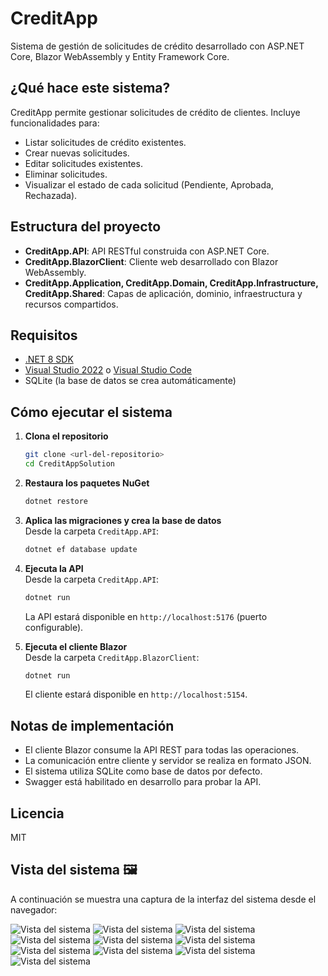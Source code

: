 # CreditApp

Sistema de gestión de solicitudes de crédito desarrollado con ASP.NET Core, Blazor WebAssembly y Entity Framework Core.

## ¿Qué hace este sistema?

CreditApp permite gestionar solicitudes de crédito de clientes. Incluye funcionalidades para:

- Listar solicitudes de crédito existentes.
- Crear nuevas solicitudes.
- Editar solicitudes existentes.
- Eliminar solicitudes.
- Visualizar el estado de cada solicitud (Pendiente, Aprobada, Rechazada).

## Estructura del proyecto

- **CreditApp.API**: API RESTful construida con ASP.NET Core.
- **CreditApp.BlazorClient**: Cliente web desarrollado con Blazor WebAssembly.
- **CreditApp.Application, CreditApp.Domain, CreditApp.Infrastructure, CreditApp.Shared**: Capas de aplicación, dominio, infraestructura y recursos compartidos.

## Requisitos

- [.NET 8 SDK](https://dotnet.microsoft.com/download/dotnet/8.0)
- [Visual Studio 2022](https://visualstudio.microsoft.com/) o [Visual Studio Code](https://code.visualstudio.com/)
- SQLite (la base de datos se crea automáticamente)

## Cómo ejecutar el sistema

1. **Clona el repositorio**  
   ```sh
   git clone <url-del-repositorio>
   cd CreditAppSolution
   ```

2. **Restaura los paquetes NuGet**  
   ```sh
   dotnet restore
   ```

3. **Aplica las migraciones y crea la base de datos**  
   Desde la carpeta `CreditApp.API`:
   ```sh
   dotnet ef database update
   ```

4. **Ejecuta la API**  
   Desde la carpeta `CreditApp.API`:
   ```sh
   dotnet run
   ```
   La API estará disponible en `http://localhost:5176` (puerto configurable).

5. **Ejecuta el cliente Blazor**  
   Desde la carpeta `CreditApp.BlazorClient`:
   ```sh
   dotnet run
   ```
   El cliente estará disponible en `http://localhost:5154`.

## Notas de implementación

- El cliente Blazor consume la API REST para todas las operaciones.
- La comunicación entre cliente y servidor se realiza en formato JSON.
- El sistema utiliza SQLite como base de datos por defecto.
- Swagger está habilitado en desarrollo para probar la API.

## Licencia

 
MIT



## Vista del sistema 🖼️

A continuación se muestra una captura de la interfaz del sistema desde el navegador:

![Vista del sistema](assets/Capturapantalla-2025-07-21-132311.png)
![Vista del sistema](assets/Capturapantalla-2025-07-21-132648.png)
![Vista del sistema](assets/Capturapantalla-2025-07-21-132705.png)
![Vista del sistema](assets/Capturapantalla-2025-07-21-132718.png)
![Vista del sistema](assets/Capturapantalla-2025-07-21-132741.png)
![Vista del sistema](assets/Capturapantalla-2025-07-21-132807.png)
![Vista del sistema](assets/Capturapantalla-2025-07-21-132825.png)
![Vista del sistema](assets/Capturapantalla-2025-07-21-132857.png)
![Vista del sistema](assets/Capturapantalla-2025-07-21-132920.png)
![Vista del sistema](assets/Capturapantalla-2025-07-21-132940.png)




 
